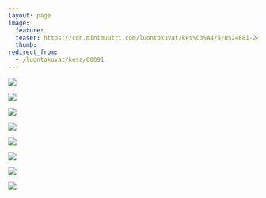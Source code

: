 ```yaml
---
layout: page
image:
  feature:
  teaser: https://cdn.minimuutti.com/luontokuvat/kes%C3%A4/5/DS24881-245px.jpg
  thumb:
redirect_from:
  - /luontokuvat/kesa/00091
---
```


![](https://cdn.minimuutti.com/luontokuvat/kes%C3%A4/5/DS24867-800px.jpg)

![](https://cdn.minimuutti.com/luontokuvat/kes%C3%A4/5/DS24876-800px.jpg)

![](https://cdn.minimuutti.com/luontokuvat/kes%C3%A4/5/DS24878-800px.jpg)

![](https://cdn.minimuutti.com/luontokuvat/kes%C3%A4/5/DS24881-800px.jpg)

![](https://cdn.minimuutti.com/luontokuvat/kes%C3%A4/6/DS25163-800px.jpg)

![](https://cdn.minimuutti.com/luontokuvat/kes%C3%A4/6/DS25174-800px.jpg)

![](https://cdn.minimuutti.com/luontokuvat/kes%C3%A4/6/DS25175-800px.jpg)

![](https://cdn.minimuutti.com/luontokuvat/kes%C3%A4/6/DS25182-800px.jpg)
